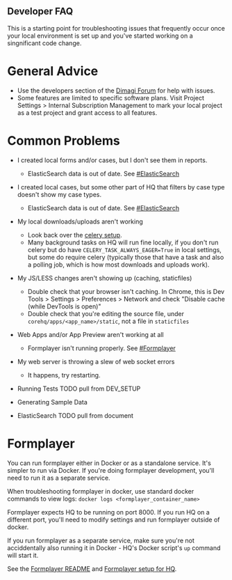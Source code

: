 Developer FAQ
-------------

This is a starting point for troubleshooting issues that frequently occur once your local environment
is set up and you've started working on a singnificant code change.

# General Advice

- Use the developers section of the [Dimagi Forum](https://forum.dimagi.com/) for help with issues.
- Some features are limited to specific software plans. Visit Project Settings > Internal Subscription Management
to mark your local project as a test project and grant access to all features.

# Common Problems
+ I created local forms and/or cases, but I don't see them in reports.
   + ElasticSearch data is out of date. See [#ElasticSearch](#ElasticSearch)
+ I created local cases, but some other part of HQ that filters by case type doesn't show my case types.
   + ElasticSearch data is out of date. See [#ElasticSearch](#ElasticSearch)
+ My local downloads/uploads aren't working
   + Look back over the [celery setup](https://github.com/dimagi/commcare-hq/blob/master/DEV_SETUP.md#running-commcare-hq).
   + Many background tasks on HQ will run fine locally, if you don't run celery but do have `CELERY_TASK_ALWAYS_EAGER=True` in local settings, but some do require celery (typically those that have a task and also a polling job, which is how most downloads and uploads work).
+ My JS/LESS changes aren't showing up (caching, staticfiles)
   + Double check that your browser isn't caching. In Chrome, this is Dev Tools > Settings > Preferences > Network and check "Disable cache (while DevTools is open)"
   + Double check that you're editing the source file, under `corehq/apps/<app_name>/static`, not a file in `staticfiles`
+ Web Apps and/or App Preview aren't working at all
   + Formplayer isn't running properly. See [#Formplayer](#Formplayer)
+ My web server is throwing a slew of web socket errors
   + It happens, try restarting.

+ Running Tests TODO pull from DEV_SETUP
+ Generating Sample Data
+ ElasticSearch TODO pull from document

# Formplayer

You can run formplayer either in Docker or as a standalone service. It's simpler to run via Docker.
If you're doing formplayer development, you'll need to run it as a separate service.

When troubleshooting formplayer in docker, use standard docker commands to view logs: `docker logs <formplayer_container_name>`

Formplayer expects HQ to be running on port 8000. If you run HQ on a different port, you'll need to modify settings and run formplayer outside of docker.

If you run formplayer as a separate service, make sure you're not acciddentally also running it in Docker - HQ's Docker script's `up` command will start it.

See the [Formplayer README](https://github.com/dimagi/formplayer/blob/master/README.md)
and [Formplayer setup for HQ](https://github.com/dimagi/commcare-hq/blob/master/DEV_SETUP.md#formplayer).